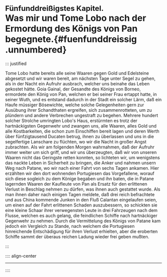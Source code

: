 # <small>Fünfunddreißigstes Kapitel.</small><br />Was mir und Tome Lobo nach der Ermordung des Königs von Pan begegnete.{#fuenfunddreissig .unnumbered}

::: justified

Tome Lobo hatte bereits alle seine Waaren gegen Gold und Edelsteine abgesetzt
und wir waren bereit, am nächsten Tage unter Segel zu gehen, als in der Nacht
ein Aufruhr ausbrach, welcher uns beinahe das Leben gekostet hätte. Goia Gainal,
der Gesandte des Königs von Borneo, ermordete den König von Pan, welchen er bei
seiner Frau ertappt hatte, in seiner Wuth, und es entstand dadurch in der Stadt
ein solcher Lärm, daß ein Haufe müssiger Bösewichte, welche solche Gelegenheiten
gern zur Ausübung ihrer Schandthaten ergreifen, sich zusammenrotteten, um zu
plündern und andere Verbrechen ungestraft zu begehen. Mehrere hundert solcher
Strolche umringten Lobo's Haus, erstürmten es trotz der hartnäckigsten Gegenwehr
und zwangen uns, alle Waaren, alles Gold und alle Kostbarkeiten, die schon zum
Einschiffen bereit lagen und deren Werth über fünfzigtausend Ducaten betrug,
ihnen zu überlassen und uns in die segelfertige Lanschare zu flüchten, wo wir
die Nacht in großer Angst zubrachten. Als wir am folgenden Morgen wahrnahmen,
daß der Aufruhr immer weiter um sich griff, und wir uns überzeugten, daß wir von
unseren Waaren nicht das Geringste retten konnten, so lichteten wir, um
wenigstens das nackte Leben in Sicherheit zu bringen, die Anker und nahmen
unsern Weg nach Patane, wo wir nach einer Fahrt von sechs Tagen ankamen. Hier
erzählten wir den dort wohnenden Portugiesen das Vorgefallene, worauf sich diese
sogleich zu dem Könige begaben und ihn baten, die in Patane lagernden Waaren der
Kaufleute von Pan als Ersatz für den erlittenen Verlust in Beschlag nehmen zu
dürfen, was ihnen auch gestattet wurde. Als man ihnen daher nach einigen Tagen
meldete, daß drei reich befrachtete und aus China kommende Junken in den Fluß
Calantan eingelaufen seien, um einen auf der Fahrt erlittenen Schaden
auszubessern, so schickten sie eine kleine Schaar ihrer verwegensten Leute in
drei Fahrzeugen nach dem Flusse, welchen es auch gelang, die feindlichen Schiffe
nach hartnäckiger Gegenwehr zu nehmen. Durch die Vermittelung des Königs von
Patane kam jedoch ein Vergleich zu Stande, nach welchem die Portugiesen
hinreichende Entschädigung für ihren Verlust erhielten, aber die eroberten
Schiffe sammt der überaus reichen Ladung wieder frei geben mußten. 

:::

:::: align-center
****
::::
